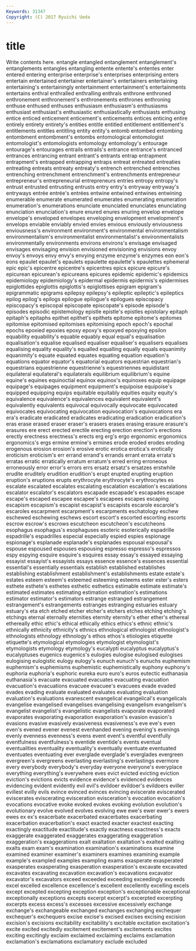 ```yaml
---
Keywords: 31347 
Copyright: (C) 2017 Ryuichi Ueda
---
```


# title

Write contents here.
entangle entangled entanglement
entanglement's entanglements entangles entangling entente entente's ententes enter entered entering
enterprise enterprise's enterprises enterprising enters entertain entertained entertainer entertainer's entertainers
entertaining entertaining's entertainingly entertainment entertainment's entertainments entertains enthral enthralled enthralling
enthrals enthrone enthroned enthronement enthronement's enthronements enthrones enthroning enthuse enthused
enthuses enthusiasm enthusiasm's enthusiasms enthusiast enthusiast's enthusiastic enthusiastically enthusiasts enthusing
entice enticed enticement enticement's enticements entices enticing entire entirely entirety
entirety's entities entitle entitled entitlement entitlement's entitlements entitles entitling entity
entity's entomb entombed entombing entombment entombment's entombs entomological entomologist entomologist's
entomologists entomology entomology's entourage entourage's entourages entrails entrails's entrance entrance's
entranced entrances entrancing entrant entrant's entrants entrap entrapment entrapment's entrapped
entrapping entraps entreat entreated entreaties entreating entreats entreaty entreaty's entrench
entrenched entrenches entrenching entrenchment entrenchment's entrenchments entrepreneur entrepreneur's entrepreneurial entrepreneurs
entries entropy entropy's entrust entrusted entrusting entrusts entry entry's entryway
entryway's entryways entrée entrée's entrées entwine entwined entwines entwining enumerable
enumerate enumerated enumerates enumerating enumeration enumeration's enumerations enunciate enunciated enunciates
enunciating enunciation enunciation's enure enured enures enuring envelop envelope envelope's
enveloped envelopes enveloping envelopment envelopment's envelops enviable enviably envied envies
envious enviously enviousness enviousness's environment environment's environmental environmentalism environmentalism's environmentalist
environmentalist's environmentalists environmentally environments environs environs's envisage envisaged envisages envisaging
envision envisioned envisioning envisions envoy envoy's envoys envy envy's envying
enzyme enzyme's enzymes eon eon's eons epaulet epaulet's epaulets epaulette
epaulette's epaulettes ephemeral epic epic's epicentre epicentre's epicentres epics epicure
epicure's epicurean epicurean's epicureans epicures epidemic epidemic's epidemics epidemiology epidemiology's
epidermal epidermis epidermis's epidermises epiglottides epiglottis epiglottis's epiglottises epigram epigram's
epigrammatic epigrams epilepsy epilepsy's epileptic epileptic's epileptics epilog epilog's epilogs
epilogue epilogue's epilogues episcopacy episcopacy's episcopal episcopate episcopate's episode episode's
episodes episodic epistemology epistle epistle's epistles epistolary epitaph epitaph's epitaphs
epithet epithet's epithets epitome epitome's epitomes epitomise epitomised epitomises epitomising
epoch epoch's epochal epochs epoxied epoxies epoxy epoxy's epoxyed epoxying
epsilon equability equability's equable equably equal equal's equalisation equalisation's equalise
equalised equaliser equaliser's equalisers equalises equalising equality equality's equalled equalling
equally equals equanimity equanimity's equate equated equates equating equation equation's
equations equator equator's equatorial equators equestrian equestrian's equestrians equestrienne equestrienne's
equestriennes equidistant equilateral equilateral's equilaterals equilibrium equilibrium's equine equine's equines
equinoctial equinox equinox's equinoxes equip equipage equipage's equipages equipment equipment's
equipoise equipoise's equipped equipping equips equitable equitably equities equity equity's
equivalence equivalence's equivalences equivalent equivalent's equivalently equivalents equivocal equivocally equivocate
equivocated equivocates equivocating equivocation equivocation's equivocations era era's eradicate eradicated
eradicates eradicating eradication eradication's eras erase erased eraser eraser's erasers
erases erasing erasure erasure's erasures ere erect erected erectile erecting
erection erection's erections erectly erectness erectness's erects erg erg's ergo
ergonomic ergonomics ergonomics's ergs ermine ermine's ermines erode eroded erodes
eroding erogenous erosion erosion's erosive erotic erotica erotica's erotically eroticism
eroticism's err errand errand's errands errant errata errata's erratas erratic
erratically erratum erratum's erred erring erroneous erroneously error error's errors
errs ersatz ersatz's ersatzes erstwhile erudite eruditely erudition erudition's erupt
erupted erupting eruption eruption's eruptions erupts erythrocyte erythrocyte's erythrocytes es
escalate escalated escalates escalating escalation escalation's escalations escalator escalator's escalators
escapade escapade's escapades escape escape's escaped escapee escapee's escapees escapes
escaping escapism escapism's escapist escapist's escapists escarole escarole's escaroles escarpment
escarpment's escarpments eschatology eschew eschewed eschewing eschews escort escort's escorted
escorting escorts escrow escrow's escrows escutcheon escutcheon's escutcheons esophagus esophagus's
esophaguses esoteric esoterically espadrille espadrille's espadrilles especial especially espied espies
espionage espionage's esplanade esplanade's esplanades espousal espousal's espouse espoused espouses
espousing espresso espresso's espressos espy espying esquire esquire's esquires essay
essay's essayed essaying essayist essayist's essayists essays essence essence's essences
essential essential's essentially essentials establish established establishes establishing establishment establishment's
establishments estate estate's estates esteem esteem's esteemed esteeming esteems ester
ester's esters esthete esthete's esthetes esthetic esthetics estimable estimate estimate's
estimated estimates estimating estimation estimation's estimations estimator estimator's estimators estrange
estranged estrangement estrangement's estrangements estranges estranging estuaries estuary estuary's eta
etch etched etcher etcher's etchers etches etching etching's etchings eternal
eternally eternities eternity eternity's ether ether's ethereal ethereally ethic ethic's
ethical ethically ethics ethics's ethnic ethnic's ethnically ethnicity ethnicity's ethnics
ethnological ethnologist ethnologist's ethnologists ethnology ethnology's ethos ethos's etiologies etiquette
etiquette's etymological etymologies etymologist etymologist's etymologists etymology etymology's eucalypti eucalyptus
eucalyptus's eucalyptuses eugenics eugenics's eulogies eulogise eulogised eulogises eulogising eulogistic
eulogy eulogy's eunuch eunuch's eunuchs euphemism euphemism's euphemisms euphemistic euphemistically
euphony euphony's euphoria euphoria's euphoric eureka euro euro's euros eutectic
euthanasia euthanasia's evacuate evacuated evacuates evacuating evacuation evacuation's evacuations evacuee
evacuee's evacuees evade evaded evades evading evaluate evaluated evaluates evaluating
evaluation evaluation's evaluations evanescent evangelical evangelical's evangelicals evangelise evangelised evangelises
evangelising evangelism evangelism's evangelist evangelist's evangelistic evangelists evaporate evaporated evaporates
evaporating evaporation evaporation's evasion evasion's evasions evasive evasively evasiveness evasiveness's
eve eve's even even's evened evener evenest evenhanded evening evening's
evenings evenly evenness evenness's evens event event's eventful eventfully eventfulness
eventfulness's eventide eventide's events eventual eventualities eventuality eventuality's eventually eventuate
eventuated eventuates eventuating ever everglade everglade's everglades evergreen evergreen's evergreens
everlasting everlasting's everlastings evermore every everybody everybody's everyday everyone everyone's
everyplace everything everything's everywhere eves evict evicted evicting eviction eviction's
evictions evicts evidence evidence's evidenced evidences evidencing evident evidently evil
evil's evildoer evildoer's evildoers eviller evillest evilly evils evince evinced
evinces evincing eviscerate eviscerated eviscerates eviscerating evisceration evisceration's evocation evocation's
evocations evocative evoke evoked evokes evoking evolution evolution's evolutionary evolve
evolved evolves evolving ewe ewe's ewer ewer's ewers ewes ex
ex's exacerbate exacerbated exacerbates exacerbating exacerbation exacerbation's exact exacted exacter
exactest exacting exactingly exactitude exactitude's exactly exactness exactness's exacts exaggerate
exaggerated exaggerates exaggerating exaggeration exaggeration's exaggerations exalt exaltation exaltation's exalted
exalting exalts exam exam's examination examination's examinations examine examined examiner
examiner's examiners examines examining example example's exampled examples exampling exams
exasperate exasperated exasperates exasperating exasperation exasperation's excavate excavated excavates excavating
excavation excavation's excavations excavator excavator's excavators exceed exceeded exceeding exceedingly
exceeds excel excelled excellence excellence's excellent excellently excelling excels except
excepted excepting exception exception's exceptionable exceptional exceptionally exceptions excepts excerpt
excerpt's excerpted excerpting excerpts excess excess's excesses excessive excessively exchange
exchange's exchangeable exchanged exchanges exchanging exchequer exchequer's exchequers excise excise's
excised excises excising excision excision's excisions excitability excitability's excitable excitation
excitation's excite excited excitedly excitement excitement's excitements excites exciting excitingly
exclaim exclaimed exclaiming exclaims exclamation exclamation's exclamations exclamatory exclude excluded

